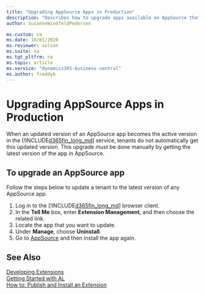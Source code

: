 ```yaml
---
title: "Upgrading AppSource Apps in Production"
description: "Describes how to upgrade apps available on AppSource that are already in running in production."
author: SusanneWindfeldPedersen

ms.custom: na
ms.date: 10/01/2020
ms.reviewer: solsen
ms.suite: na
ms.tgt_pltfrm: na
ms.topic: article
ms.service: "dynamics365-business-central"
ms.author: freddyk
---
```


# Upgrading AppSource Apps in Production
When an updated version of an AppSource app becomes the active version in the [!INCLUDE[d365fin_long_md](includes/d365fin_long_md.md)] service, tenants do not automatically get this updated version. This upgrade must be done manually by getting the latest version of the app in AppSource. 

## To upgrade an AppSource app
Follow the steps below to update a tenant to the latest version of any AppSource app.

1. Log in to the [!INCLUDE[d365fin_long_md](includes/d365fin_long_md.md)] browser client.
2. In the **Tell Me** box, enter **Extension Management**, and then choose the related link.
3. Locate the app that you want to update.
4. Under **Manage**, choose **Uninstall**.
5. Go to [AppSource](https://appsource.microsoft.com/marketplace/apps?product=dynamics-365%3Bdynamics-365-business-central&page=1) and then install the app again.  

## See Also  

[Developing Extensions](devenv-dev-overview.md)  
[Getting Started with AL](devenv-get-started.md)  
[How to: Publish and Install an Extension](devenv-how-publish-and-install-an-extension-v2.md)  
